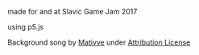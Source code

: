 made for and at Slavic Game Jam 2017


using p5.js

Background song by [Mativve](https://freesound.org/people/Mativve/sounds/391538/) under [Attribution License](https://creativecommons.org/licenses/by/3.0/)
